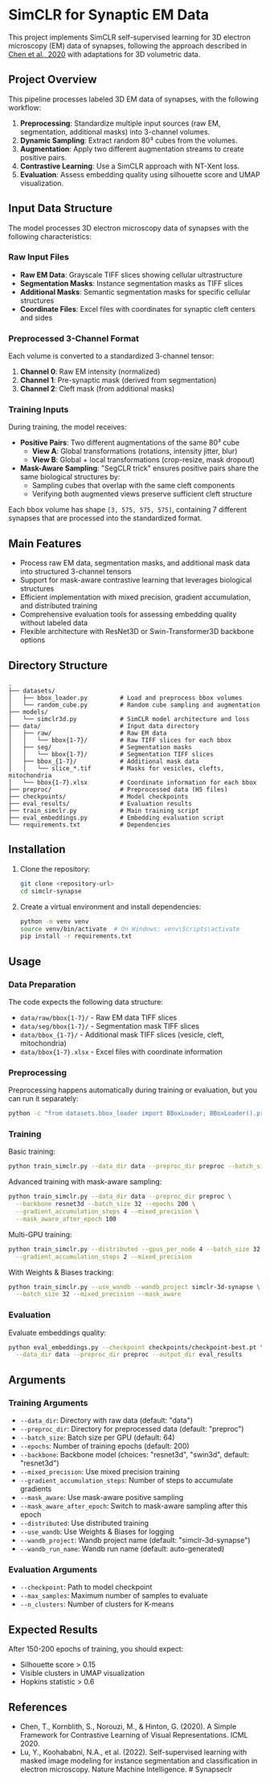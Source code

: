 # SimCLR for Synaptic EM Data

This project implements SimCLR self-supervised learning for 3D electron microscopy (EM) data of synapses, following the approach described in [Chen et al., 2020](https://arxiv.org/abs/2002.05709) with adaptations for 3D volumetric data.

## Project Overview

This pipeline processes labeled 3D EM data of synapses, with the following workflow:

1. **Preprocessing**: Standardize multiple input sources (raw EM, segmentation, additional masks) into 3-channel volumes.
2. **Dynamic Sampling**: Extract random 80³ cubes from the volumes.
3. **Augmentation**: Apply two different augmentation streams to create positive pairs.
4. **Contrastive Learning**: Use a SimCLR approach with NT-Xent loss.
5. **Evaluation**: Assess embedding quality using silhouette score and UMAP visualization.

## Input Data Structure

The model processes 3D electron microscopy data of synapses with the following characteristics:

### Raw Input Files
- **Raw EM Data**: Grayscale TIFF slices showing cellular ultrastructure
- **Segmentation Masks**: Instance segmentation masks as TIFF slices
- **Additional Masks**: Semantic segmentation masks for specific cellular structures
- **Coordinate Files**: Excel files with coordinates for synaptic cleft centers and sides

### Preprocessed 3-Channel Format
Each volume is converted to a standardized 3-channel tensor:
1. **Channel 0**: Raw EM intensity (normalized)
2. **Channel 1**: Pre-synaptic mask (derived from segmentation)
3. **Channel 2**: Cleft mask (from additional masks)

### Training Inputs
During training, the model receives:
- **Positive Pairs**: Two different augmentations of the same 80³ cube
  - **View A**: Global transformations (rotations, intensity jitter, blur)
  - **View B**: Global + local transformations (crop-resize, mask dropout)
- **Mask-Aware Sampling**: "SegCLR trick" ensures positive pairs share the same biological structures by:
  - Sampling cubes that overlap with the same cleft components
  - Verifying both augmented views preserve sufficient cleft structure

Each bbox volume has shape `[3, 575, 575, 575]`, containing 7 different synapses that are processed into the standardized format.

## Main Features

- Process raw EM data, segmentation masks, and additional mask data into structured 3-channel tensors
- Support for mask-aware contrastive learning that leverages biological structures
- Efficient implementation with mixed precision, gradient accumulation, and distributed training
- Comprehensive evaluation tools for assessing embedding quality without labeled data
- Flexible architecture with ResNet3D or Swin-Transformer3D backbone options

## Directory Structure

```
.
├── datasets/
│   ├── bbox_loader.py         # Load and preprocess bbox volumes
│   └── random_cube.py         # Random cube sampling and augmentation
├── models/
│   └── simclr3d.py            # SimCLR model architecture and loss
├── data/                      # Input data directory
│   ├── raw/                   # Raw EM data
│   │   └── bbox{1-7}/         # Raw TIFF slices for each bbox
│   ├── seg/                   # Segmentation masks
│   │   └── bbox{1-7}/         # Segmentation TIFF slices
│   ├── bbox_{1-7}/            # Additional mask data
│   │   └── slice_*.tif        # Masks for vesicles, clefts, mitochondria
│   └── bbox{1-7}.xlsx         # Coordinate information for each bbox
├── preproc/                   # Preprocessed data (H5 files)
├── checkpoints/               # Model checkpoints
├── eval_results/              # Evaluation results
├── train_simclr.py            # Main training script
├── eval_embeddings.py         # Embedding evaluation script
└── requirements.txt           # Dependencies
```

## Installation

1. Clone the repository:
   ```bash
   git clone <repository-url>
   cd simclr-synapse
   ```

2. Create a virtual environment and install dependencies:
   ```bash
   python -m venv venv
   source venv/bin/activate  # On Windows: venv\Scripts\activate
   pip install -r requirements.txt
   ```

## Usage

### Data Preparation

The code expects the following data structure:
- `data/raw/bbox{1-7}/` - Raw EM data TIFF slices
- `data/seg/bbox{1-7}/` - Segmentation mask TIFF slices
- `data/bbox_{1-7}/` - Additional mask TIFF slices (vesicle, cleft, mitochondria)
- `data/bbox{1-7}.xlsx` - Excel files with coordinate information

### Preprocessing

Preprocessing happens automatically during training or evaluation, but you can run it separately:

```bash
python -c "from datasets.bbox_loader import BBoxLoader; BBoxLoader().process_all_bboxes()"
```

### Training

Basic training:
```bash
python train_simclr.py --data_dir data --preproc_dir preproc --batch_size 64 --epochs 200
```

Advanced training with mask-aware sampling:
```bash
python train_simclr.py --data_dir data --preproc_dir preproc \
  --backbone resnet3d --batch_size 32 --epochs 200 \
  --gradient_accumulation_steps 4 --mixed_precision \
  --mask_aware_after_epoch 100
```

Multi-GPU training:
```bash
python train_simclr.py --distributed --gpus_per_node 4 --batch_size 32 \
  --gradient_accumulation_steps 2 --mixed_precision
```

With Weights & Biases tracking:
```bash
python train_simclr.py --use_wandb --wandb_project simclr-3d-synapse \
  --batch_size 32 --mixed_precision --mask_aware
```

### Evaluation

Evaluate embeddings quality:
```bash
python eval_embeddings.py --checkpoint checkpoints/checkpoint-best.pt \
  --data_dir data --preproc_dir preproc --output_dir eval_results
```

## Arguments

### Training Arguments

- `--data_dir`: Directory with raw data (default: "data")
- `--preproc_dir`: Directory for preprocessed data (default: "preproc")
- `--batch_size`: Batch size per GPU (default: 64)
- `--epochs`: Number of training epochs (default: 200)
- `--backbone`: Backbone model (choices: "resnet3d", "swin3d", default: "resnet3d")
- `--mixed_precision`: Use mixed precision training
- `--gradient_accumulation_steps`: Number of steps to accumulate gradients
- `--mask_aware`: Use mask-aware positive sampling
- `--mask_aware_after_epoch`: Switch to mask-aware sampling after this epoch
- `--distributed`: Use distributed training
- `--use_wandb`: Use Weights & Biases for logging
- `--wandb_project`: Wandb project name (default: "simclr-3d-synapse")
- `--wandb_run_name`: Wandb run name (default: auto-generated)

### Evaluation Arguments

- `--checkpoint`: Path to model checkpoint
- `--max_samples`: Maximum number of samples to evaluate
- `--n_clusters`: Number of clusters for K-means

## Expected Results

After 150-200 epochs of training, you should expect:
- Silhouette score > 0.15
- Visible clusters in UMAP visualization
- Hopkins statistic > 0.6

## References

- Chen, T., Kornblith, S., Norouzi, M., & Hinton, G. (2020). A Simple Framework for Contrastive Learning of Visual Representations. ICML 2020.
- Lu, Y., Koohababni, N.A., et al. (2022). Self-supervised learning with masked image modeling for instance segmentation and classification in electron microscopy. Nature Machine Intelligence. # Synapseclr
